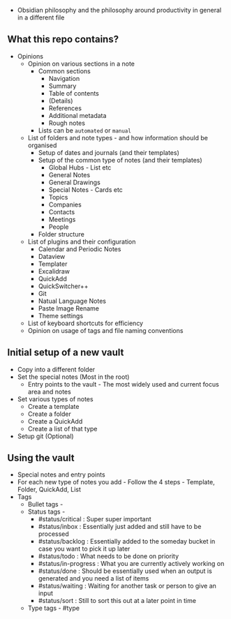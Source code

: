 
- Obsidian philosophy and the philosophy around productivity in general in a different file
## What this repo contains? 
- Opinions 
	- Opinion on various sections in a note 
		- Common sections
			- Navigation 
			- Summary 
			- Table of contents 
			- (Details)
			- References
			- Additional metadata
			- Rough notes
		- Lists can be `automated` or `manual`
	- List of folders and note types - and how information should be organised 
		- Setup of dates and journals (and their templates)
		- Setup of the common type of notes (and their templates)
			- Global Hubs - List etc 
			- General Notes
			- General Drawings 
			- Special Notes - Cards etc 
			- Topics 
			- Companies 
			- Contacts 
			- Meetings 
			- People 
		- Folder structure
	- List of plugins and their configuration 
		- Calendar and Periodic Notes
		- Dataview 
		- Templater
		- Excalidraw 
		- QuickAdd 
		- QuickSwitcher++ 
		- Git 
		- Natual Language Notes 
		- Paste Image Rename
		- Theme settings 
	- List of keyboard shortcuts for efficiency 
	- Opinion on usage of tags and file naming conventions
## Initial setup of a new vault 
- Copy into a different folder 
- Set the special notes (Most in the root)
	- Entry points to the vault - The most widely used and current focus area and notes
- Set various types of notes
	- Create a template 
	- Create a folder 
	- Create a QuickAdd
	- Create a list of that type 
- Setup git (Optional)
## Using the vault 
- Special notes and entry points
- For each new type of notes you add - Follow the 4 steps - Template, Folder, QuickAdd, List 
- Tags 
	- Bullet tags - 
	- Status tags - 
		- #status/critical : Super super important 
		- #status/inbox  : Essentially just added and still have to be processed 
		- #status/backlog : Essentially added to the someday bucket in case you want to pick it up later
		- #status/todo : What needs to be done on priority 
		- #status/in-progress : What you are currently actively working on 
		- #status/done : Should be essentially used when an output is generated and you need a list of items
		- #status/waiting : Waiting for another task or person to give an input  
		- #status/sort : Still to sort this out at a later point in time
	- Type tags - #type
